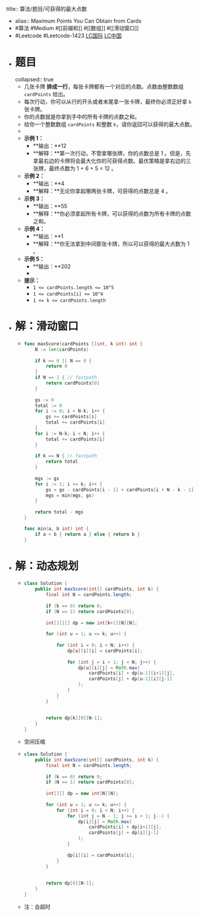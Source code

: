 title:: 算法/题目/可获得的最大点数
- alias:: Maximum Points You Can Obtain from Cards
- #算法 #Medium #[[前缀和]] #[[数组]] #[[滑动窗口]]
- #Leetcode #Leetcode-1423 [LC国际](https://leetcode.com/problems/maximum-points-you-can-obtain-from-cards/) [LC中国](https://leetcode-cn.com/problems/maximum-points-you-can-obtain-from-cards/)
- # 题目
  collapsed:: true
	- 几张卡牌 **排成一行**，每张卡牌都有一个对应的点数。点数由整数数组 `cardPoints` 给出。
	- 每次行动，你可以从行的开头或者末尾拿一张卡牌，最终你必须正好拿 `k` 张卡牌。
	- 你的点数就是你拿到手中的所有卡牌的点数之和。
	- 给你一个整数数组 `cardPoints` 和整数 `k`，请你返回可以获得的最大点数。
	-
	- **示例 1：**
		- **输出：**12
		- **解释：**第一次行动，不管拿哪张牌，你的点数总是 1 。但是，先拿最右边的卡牌将会最大化你的可获得点数。最优策略是拿右边的三张牌，最终点数为 1 + 6 + 5 = 12 。
	- **示例 2：**
		- **输出：**4
		- **解释：**无论你拿起哪两张卡牌，可获得的点数总是 4 。
	- **示例 3：**
		- **输出：**55
		- **解释：**你必须拿起所有卡牌，可以获得的点数为所有卡牌的点数之和。
	- **示例 4：**
		- **输出：**1
		- **解释：**你无法拿到中间那张卡牌，所以可以获得的最大点数为 1 。
	- **示例 5：**
		- **输出：**202
		-
	- **提示：**
		- `1 <= cardPoints.length <= 10^5`
		- `1 <= cardPoints[i] <= 10^4`
		- `1 <= k <= cardPoints.length`
- # 解：滑动窗口
	- ```go
	  func maxScore(cardPoints []int, k int) int {
	      N := len(cardPoints)
	      
	      if k == 0 || N == 0 {
	          return 0
	      }
	      if N == 1 { // fastpath
	          return cardPoints[0]
	      }
	      
	      gs := 0
	      total := 0
	      for i := 0; i < N-k; i++ {
	          gs += cardPoints[i]
	          total += cardPoints[i]
	      }
	      for i := N-k; i < N; i++ {
	          total += cardPoints[i]
	      }
	      
	      if k == N { // fastpath
	          return total
	      }
	      
	      mgs := gs
	      for i := 1; i <= k; i++ {
	          gs = gs - cardPoints[i - 1] + cardPoints[i + N - k - 1]
	          mgs = min(mgs, gs)
	      }
	      
	      return total - mgs
	  }
	  
	  func min(a, b int) int {
	      if a < b { return a } else { return b }
	  }
	  ```
- # 解：动态规划
	- ```java
	  class Solution {
	      public int maxScore(int[] cardPoints, int k) {
	          final int N = cardPoints.length;
	          
	          if (k == 0) return 0;
	          if (N == 1) return cardPoints[0];
	          
	          int[][][] dp = new int[k+1][N][N];
	          
	          for (int u = 1; u <= k; u++) {
	              
	              for (int i = 0; i < N; i++) {
	                  dp[u][i][i] = cardPoints[i];
	                  
	                  for (int j = i + 1; j < N; j++) {
	                      dp[u][i][j] = Math.max(
	                          cardPoints[i] + dp[u-1][i+1][j],
	                          cardPoints[j] + dp[u-1][i][j-1]
	                      );
	                  }
	              }
	          }
	          
	          
	          return dp[k][0][N-1];
	      }
	  }
	  ```
	- 空间压缩
	- ```java
	  class Solution {
	      public int maxScore(int[] cardPoints, int k) {
	          final int N = cardPoints.length;
	          
	          if (k == 0) return 0;
	          if (N == 1) return cardPoints[0];
	          
	          int[][] dp = new int[N][N];
	          
	          for (int u = 1; u <= k; u++) {
	              for (int i = 0; i < N; i++) {
	                  for (int j = N - 1; j >= i + 1; j--) {
	                      dp[i][j] = Math.max(
	                          cardPoints[i] + dp[i+1][j],
	                          cardPoints[j] + dp[i][j-1]
	                      );
	                  }
	                  
	                  dp[i][i] = cardPoints[i];
	              }
	          }
	          
	          
	          return dp[0][N-1];
	      }
	  }
	  ```
	- 注：会超时